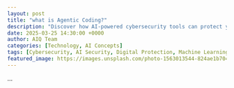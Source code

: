 ```yaml
---
layout: post
title: "what is Agentic Coding?"
description: "Discover how AI-powered cybersecurity tools can protect your digital assets with more efficiency and intelligence than traditional solutions."
date: 2025-03-25 14:30:00 +0000
author: AIQ Team
categories: [Technology, AI Concepts]
tags: [Cybersecurity, AI Security, Digital Protection, Machine Learning]
featured_image: https://images.unsplash.com/photo-1563013544-824ae1b704d3?ixlib=rb-4.0.3&auto=format&fit=crop&w=1200&q=80
---
```


...